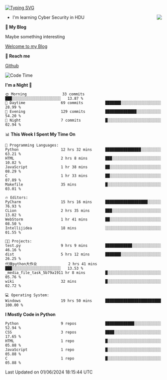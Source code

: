 [![Typing SVG](https://readme-typing-svg.herokuapp.com?font=Fira+Code&pause=1000&random=false&width=450&height=60&lines=Hello+%F0%9F%91%8B%F0%9F%8F%BB;I'm+JBNRZ)](https://git.io/typing-svg)

<a href="#">
  <img align="right" src="https://github-readme-stats.vercel.app/api?username=JBNRZ&show_icons=true&bg_color=15,f2f7fd,E0EAFC" />
</a>

- I'm learning Cyber Security in HDU

 **🌱 My Blog**

Maybe something interesting

[Welcome to my Blog](https://jbnrz.com.cn/)

 **💬 Reach me** 

[Github](https://github.com/JBNRZ)


<!--START_SECTION:waka-->
![Code Time](http://img.shields.io/badge/Code%20Time-517%20hrs%2025%20mins-blue)

**I'm a Night 🦉** 

```text
🌞 Morning                33 commits          ███░░░░░░░░░░░░░░░░░░░░░░   13.87 % 
🌆 Daytime                69 commits          ███████░░░░░░░░░░░░░░░░░░   28.99 % 
🌃 Evening                129 commits         ██████████████░░░░░░░░░░░   54.20 % 
🌙 Night                  7 commits           █░░░░░░░░░░░░░░░░░░░░░░░░   02.94 % 
```


📊 **This Week I Spent My Time On** 

```text
💬 Programming Languages: 
Python                   12 hrs 32 mins      ████████████████░░░░░░░░░   63.21 % 
HTML                     2 hrs 8 mins        ███░░░░░░░░░░░░░░░░░░░░░░   10.82 % 
JavaScript               1 hr 38 mins        ██░░░░░░░░░░░░░░░░░░░░░░░   08.29 % 
C                        1 hr 33 mins        ██░░░░░░░░░░░░░░░░░░░░░░░   07.89 % 
Makefile                 35 mins             █░░░░░░░░░░░░░░░░░░░░░░░░   03.01 % 

🔥 Editors: 
PyCharm                  15 hrs 16 mins      ███████████████████░░░░░░   76.93 % 
CLion                    2 hrs 35 mins       ███░░░░░░░░░░░░░░░░░░░░░░   13.02 % 
WebStorm                 1 hr 41 mins        ██░░░░░░░░░░░░░░░░░░░░░░░   08.50 % 
Intellijidea             18 mins             ░░░░░░░░░░░░░░░░░░░░░░░░░   01.55 % 

🐱‍💻 Projects: 
test.py                  9 hrs 9 mins        ████████████░░░░░░░░░░░░░   46.16 % 
dist                     5 hrs 12 mins       ███████░░░░░░░░░░░░░░░░░░   26.25 % 
代做python大作业              2 hrs 41 mins       ███░░░░░░░░░░░░░░░░░░░░░░   13.53 % 
_media_file_task_5b79a1911 hr 8 mins         █░░░░░░░░░░░░░░░░░░░░░░░░   05.76 % 
wiki                     32 mins             █░░░░░░░░░░░░░░░░░░░░░░░░   02.72 % 

💻 Operating System: 
Windows                  19 hrs 50 mins      █████████████████████████   100.00 % 
```

**I Mostly Code in Python** 

```text
Python                   9 repos             █████████████░░░░░░░░░░░░   52.94 % 
CSS                      3 repos             ████░░░░░░░░░░░░░░░░░░░░░   17.65 % 
HTML                     1 repo              █░░░░░░░░░░░░░░░░░░░░░░░░   05.88 % 
JavaScript               1 repo              █░░░░░░░░░░░░░░░░░░░░░░░░   05.88 % 
C                        1 repo              █░░░░░░░░░░░░░░░░░░░░░░░░   05.88 % 
```




 Last Updated on 01/06/2024 18:15:44 UTC
<!--END_SECTION:waka-->
